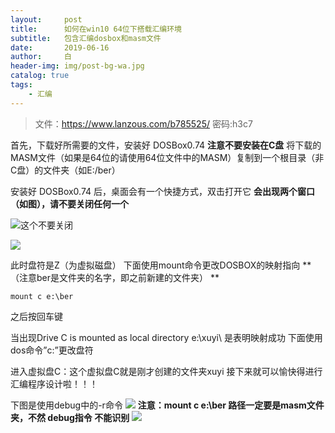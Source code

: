 ```yaml
---
layout:     post
title:      如何在win10 64位下搭载汇编环境
subtitle:   包含汇编dosbox和masm文件
date:       2019-06-16
author:     白
header-img: img/post-bg-wa.jpg
catalog: true
tags:
    - 汇编
---
```


> 文件：https://www.lanzous.com/b785525/ 密码:h3c7

首先，下载好所需要的文件，安装好 DOSBox0.74 **注意不要安装在C盘**
将下载的MASM文件（如果是64位的请使用64位文件中的MASM）复制到一个根目录（非C盘）的文件夹（如E:/ber）

安装好 DOSBox0.74  后，桌面会有一个快捷方式，双击打开它
**会出现两个窗口（如图），请不要关闭任何一个**

![这个不要关闭](https://raw.githubusercontent.com/smartBBer/picBox/master/img/20190616230121881.png)

![](https://raw.githubusercontent.com/smartBBer/picBox/master/img/20190616230149217.png)

此时盘符是Z（为虚拟磁盘） 
下面使用mount命令更改DOSBOX的映射指向 **（注意ber是文件夹的名字，即之前新建的文件夹） **
```
mount c e:\ber
```
之后按回车键

当出现Drive C is mounted as local directory e:\xuyi\ 是表明映射成功 
下面使用dos命令”c:”更改盘符

进入虚拟盘C：这个虚拟盘C就是刚才创建的文件夹xuyi 
接下来就可以愉快得进行汇编程序设计啦！！！

下图是使用debug中的-r命令 ![](https://raw.githubusercontent.com/smartBBer/picBox/master/img/20190616230630980.png)
**注意：mount c e:\ber 路径一定要是masm文件夹，不然 debug指令 不能识别**
![](https://raw.githubusercontent.com/smartBBer/picBox/master/img/20190616230958298.png)
